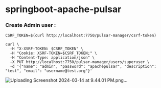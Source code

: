 # springboot-apache-pulsar


### Create Admin user :

```
CSRF_TOKEN=$(curl http://localhost:7750/pulsar-manager/csrf-token)

curl \
  -H "X-XSRF-TOKEN: $CSRF_TOKEN" \
  -H "Cookie: XSRF-TOKEN=$CSRF_TOKEN;" \
  -H "Content-Type: application/json" \
  -X PUT http://localhost:7750/pulsar-manager/users/superuser \
  -d '{"name": "admin", "password": "apachepulsar", "description": "test", "email": "username@test.org"}'
```

![Uploading Screenshot 2024-03-14 at 9.44.01 PM.png…]()
